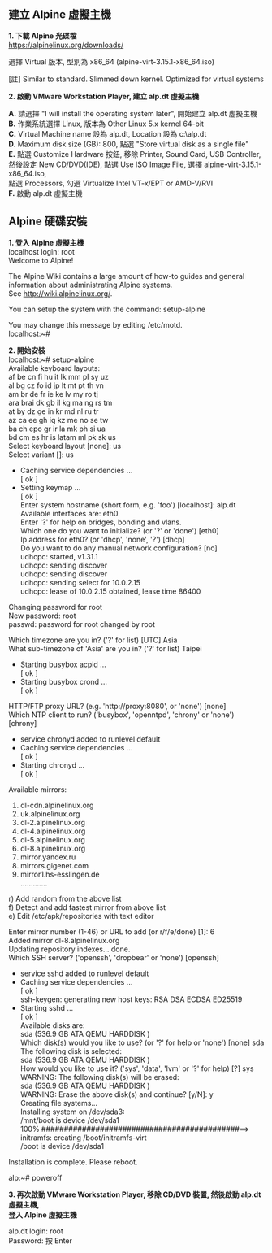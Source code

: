 
建立 Alpine 虛擬主機   
-------------------------------------------
**1. 下載 Alpine 光碟檔**   
https://alpinelinux.org/downloads/    

選擇 Virtual 版本, 型別為 x86_64 (alpine-virt-3.15.1-x86_64.iso)    

[註] Similar to standard. Slimmed down kernel. Optimized for virtual systems    

**2. 啟動 VMware Workstation Player, 建立 alp.dt 虛擬主機**

 **A.** 請選擇 "I will install the operating system later", 開始建立 alp.dt 虛擬主機   
 **B.** 作業系統選擇 Linux, 版本為 Other Linux 5.x kernel 64-bit    
 **C.** Virtual Machine name 設為 alp.dt, Location 設為 c:\alp.dt   
 **D.** Maximum disk size (GB): 800, 點選 "Store virtual disk as a single file"   
 **E.** 點選 Customize Hardware 按鈕, 移除 Printer, Sound Card, USB Controller,     
    然後設定 New CD/DVD(IDE), 點選 Use ISO Image File, 選擇 alpine-virt-3.15.1-x86_64.iso,    
    點選 Processors, 勾選 Virtualize Intel VT-x/EPT or AMD-V/RVI    
 **F.** 啟動 alp.dt 虛擬主機       


Alpine 硬碟安裝   
--------------------------------------------
**1. 登入 Alpine 虛擬主機**     
localhost login: root     
Welcome to Alpine!      

The Alpine Wiki contains a large amount of how-to guides and general     
information about administrating Alpine systems.     
See <http://wiki.alpinelinux.org/>.     

You can setup the system with the command: setup-alpine    

You may change this message by editing /etc/motd.    
localhost:~#     

**2. 開始安裝**    
localhost:~# setup-alpine    
Available keyboard layouts:    
af     be     cn     fi     hu     it     lk     mm     pl     sy     uz    
al     bg     cz     fo     id     jp     lt     mt     pt     th     vn    
am     br     de     fr     ie     ke     lv     my     ro     tj    
ara    brai   dk     gb     il     kg     ma     ng     rs     tm    
at     by     dz     ge     in     kr     md     nl     ru     tr    
az     ca     ee     gh     iq     kz     me     no     se     tw    
ba     ch     epo    gr     ir     la     mk     ph     si     ua    
bd     cm     es     hr     is     latam  ml     pk     sk     us     
Select keyboard layout [none]: us      
Select variant []: us    
 * Caching service dependencies ...     
 [ ok ]      
 * Setting keymap ...     
 [ ok ]     
Enter system hostname (short form, e.g. 'foo') [localhost]: alp.dt     
Available interfaces are: eth0.     
Enter '?' for help on bridges, bonding and vlans.      
Which one do you want to initialize? (or '?' or 'done') [eth0]      
Ip address for eth0? (or 'dhcp', 'none', '?') [dhcp]  
Do you want to do any manual network configuration? [no]   
udhcpc: started, v1.31.1  
udhcpc: sending discover  
udhcpc: sending discover  
udhcpc: sending select for 10.0.2.15  
udhcpc: lease of 10.0.2.15 obtained, lease time 86400  

Changing password for root  
New password: root   
passwd: password for root changed by root   

Which timezone are you in? ('?' for list) [UTC] Asia   
What sub-timezone of 'Asia' are you in? ('?' for list) Taipei    
 * Starting busybox acpid ...   
 [ ok ]   
 * Starting busybox crond ...   
 [ ok ]    

HTTP/FTP proxy URL? (e.g. 'http://proxy:8080', or 'none') [none]   
Which NTP client to run? ('busybox', 'openntpd', 'chrony' or 'none') [chrony]  
 * service chronyd added to runlevel default    
 * Caching service dependencies ...   
 [ ok ]   
 * Starting chronyd ...    
 [ ok ]    

Available mirrors:    
1) dl-cdn.alpinelinux.org   
2) uk.alpinelinux.org   
3) dl-2.alpinelinux.org   
4) dl-4.alpinelinux.org   
5) dl-5.alpinelinux.org   
6) dl-8.alpinelinux.org  
7) mirror.yandex.ru  
8) mirrors.gigenet.com  
9) mirror1.hs-esslingen.de  
.............   

r) Add random from the above list   
f) Detect and add fastest mirror from above list   
e) Edit /etc/apk/repositories with text editor   

Enter mirror number (1-46) or URL to add (or r/f/e/done) [1]: 6   
Added mirror dl-8.alpinelinux.org   
Updating repository indexes... done.   
Which SSH server? ('openssh', 'dropbear' or 'none') [openssh]    
 * service sshd added to runlevel default  
 * Caching service dependencies ...  
 [ ok ]   
ssh-keygen: generating new host keys: RSA DSA ECDSA ED25519     
 * Starting sshd ...  
 [ ok ]  
Available disks are:  
  sda	(536.9 GB ATA      QEMU HARDDISK   )  
Which disk(s) would you like to use? (or '?' for help or 'none') [none] sda  
The following disk is selected:  
  sda	(536.9 GB ATA      QEMU HARDDISK   )  
How would you like to use it? ('sys', 'data', 'lvm' or '?' for help) [?] sys  
WARNING: The following disk(s) will be erased:  
  sda	(536.9 GB ATA      QEMU HARDDISK   )  
WARNING: Erase the above disk(s) and continue? [y/N]: y  
Creating file systems...  
Installing system on /dev/sda3:  
/mnt/boot is device /dev/sda1  
100% ############################################==> initramfs: creating /boot/initramfs-virt    
/boot is device /dev/sda1    

Installation is complete. Please reboot.    

alp:~# poweroff   


**3. 再次啟動 VMware Workstation Player, 移除 CD/DVD 裝置, 然後啟動 alp.dt 虛擬主機,  
登入 Alpine 虛擬主機**  

alp.dt login: root  
Password: 按 Enter  
